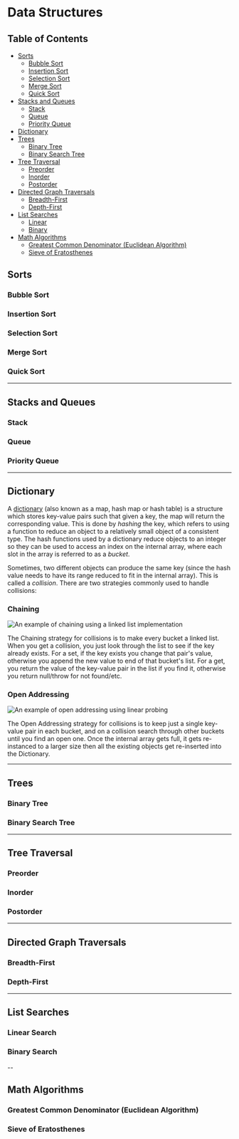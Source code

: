# Data Structures

## Table of Contents
  - [Sorts]()
    - [Bubble Sort]()
    - [Insertion Sort]()
    - [Selection Sort]()
    - [Merge Sort]()
    - [Quick Sort]()
  - [Stacks and Queues]()
    - [Stack]()
    - [Queue]()
    - [Priority Queue]()
  - [Dictionary]()
  - [Trees]()
    - [Binary Tree]()
    - [Binary Search Tree]()
  - [Tree Traversal]()
    - [Preorder]()
    - [Inorder]()
    - [Postorder]()
  - [Directed Graph Traversals]()
    - [Breadth-First]()
    - [Depth-First]()
  - [List Searches]()
    - [Linear]()
    - [Binary]()
  - [Math Algorithms]()
    - [Greatest Common Denominator (Euclidean Algorithm)]()
    - [Sieve of Eratosthenes]()

## Sorts

### Bubble Sort

### Insertion Sort

### Selection Sort

### Merge Sort

### Quick Sort

---

## Stacks and Queues

### Stack

### Queue

### Priority Queue

---

## Dictionary


A [dictionary](https://en.wikibooks.org/wiki/Data_Structures/Hash_Tables) (also known as a map, hash map or hash table) is a structure which stores key-value pairs such that given a key, the map will return the corresponding value. This is done by *hashing* the key, which refers to using a function to reduce an object to a relatively small object of a consistent type. The hash functions used by a dictionary reduce objects to an integer so they can be used to access an index on the internal array, where each slot in the array is referred to as a *bucket*.

Sometimes, two different objects can produce the same key (since the hash value needs to have its range reduced to fit in the internal array). This is called a *collision*. There are two strategies commonly used to handle collisions:

### Chaining
![An example of chaining using a linked list implementation](https://upload.wikimedia.org/wikipedia/commons/3/34/HASHTB32.svg)

The Chaining strategy for collisions is to make every bucket a linked list. When you get a collision, you just look through the list to see if the key already exists. For a set, if the key exists you change that pair's value, otherwise you append the new value to end of that bucket's list. For a get, you return the value of the key-value pair in the list if you find it, otherwise you return null/throw for not found/etc.

### Open Addressing
![An example of open addressing using linear probing](https://upload.wikimedia.org/wikipedia/commons/9/90/HASHTB12.svg)

The Open Addressing strategy for collisions is to keep just a single key-value pair in each bucket, and on a collision search through other buckets until you find an open one. Once the internal array gets full, it gets re-instanced to a larger size then all the existing objects get re-inserted into the Dictionary.

---

## Trees

### Binary Tree

### Binary Search Tree

---

## Tree Traversal

### Preorder

### Inorder

### Postorder

---

## Directed Graph Traversals

### Breadth-First

### Depth-First

---

## List Searches

### Linear Search

### Binary Search

--

## Math Algorithms

### Greatest Common Denominator (Euclidean Algorithm)

### Sieve of Eratosthenes
